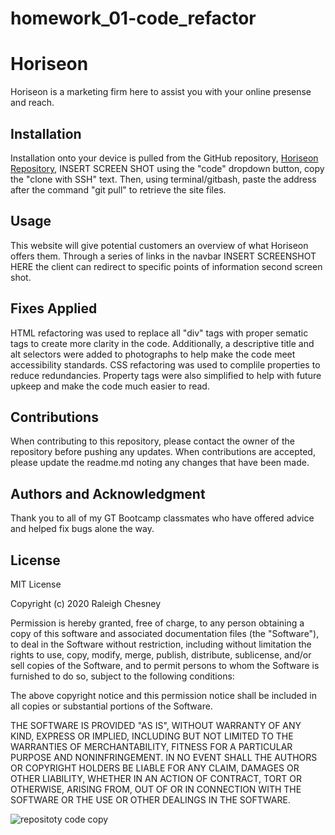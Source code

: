 # homework_01-code_refactor

# Horiseon
Horiseon is a marketing firm here to assist you with your online presense and reach.

## Installation
Installation onto your device is pulled from the GitHub repository,
[Horiseon Repository](https://github.com/raleighc/homework_01-code_refactor),
INSERT SCREEN SHOT
using the "code" dropdown button, copy the "clone with SSH" text. Then, using terminal/gitbash, paste the address after the command "git pull" to retrieve the site files.

## Usage
This website will give potential customers an overview of what Horiseon offers them.
Through a series of links in the navbar
INSERT SCREENSHOT HERE
the client can redirect to specific points of information 
second screen shot.

## Fixes Applied
HTML refactoring was used to replace all "div" tags with proper sematic tags to create more clarity in the code. Additionally, a descriptive title and alt selectors were added to photographs to help make the code meet accessibility standards.
CSS refactoring was used to complile properties to reduce redundancies. Property tags were also simplified to help with future upkeep and make the code much easier to read.


## Contributions
When contributing to this repository, please contact the owner of the repository before pushing any updates.
When contributions are accepted, please update the readme.md noting any changes that have been made.

## Authors and Acknowledgment
Thank you to all of my GT Bootcamp classmates who have offered advice and helped fix bugs alone the way.

## License
MIT License

Copyright (c) 2020 Raleigh Chesney

Permission is hereby granted, free of charge, to any person obtaining a copy
of this software and associated documentation files (the "Software"), to deal
in the Software without restriction, including without limitation the rights
to use, copy, modify, merge, publish, distribute, sublicense, and/or sell
copies of the Software, and to permit persons to whom the Software is
furnished to do so, subject to the following conditions:

The above copyright notice and this permission notice shall be included in all
copies or substantial portions of the Software.

THE SOFTWARE IS PROVIDED "AS IS", WITHOUT WARRANTY OF ANY KIND, EXPRESS OR
IMPLIED, INCLUDING BUT NOT LIMITED TO THE WARRANTIES OF MERCHANTABILITY,
FITNESS FOR A PARTICULAR PURPOSE AND NONINFRINGEMENT. IN NO EVENT SHALL THE
AUTHORS OR COPYRIGHT HOLDERS BE LIABLE FOR ANY CLAIM, DAMAGES OR OTHER
LIABILITY, WHETHER IN AN ACTION OF CONTRACT, TORT OR OTHERWISE, ARISING FROM,
OUT OF OR IN CONNECTION WITH THE SOFTWARE OR THE USE OR OTHER DEALINGS IN THE
SOFTWARE.

![repositoty code copy](https://github.com/raleighc/homework_01-code_refactor/assets/images/repopull.png)
